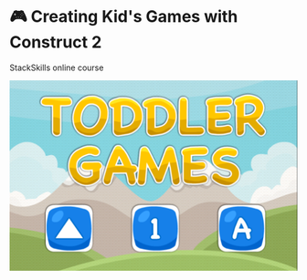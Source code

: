 # :video_game: Creating Kid's Games with Construct 2

StackSkills online course

![Kid's Games](screenshot.png "Kid's Games")

